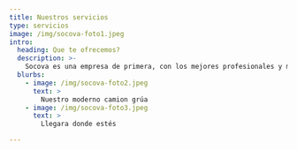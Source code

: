 ```yaml
---
title: Nuestros servicios
type: servicios
image: /img/socova-foto1.jpeg
intro:
  heading: Que te ofrecemos?
  description: >-
    Socova es una empresa de primera, con los mejores profesionales y maquinaria para darte todo tipo de servicios mecanicos y de grúa. 
  blurbs:
    - image: /img/socova-foto2.jpeg
      text: >
        Nuestro moderno camion grúa
    - image: /img/socova-foto3.jpeg
      text: >
        Llegara donde estés

---
```



